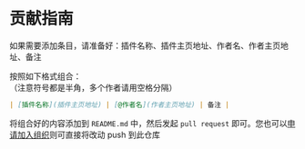 # 贡献指南

如果需要添加条目，请准备好：插件名称、插件主页地址、作者名、作者主页地址、备注

按照如下格式组合：  
（注意符号都是半角，多个作者请用空格分隔）

```markdown
| [插件名称](插件主页地址) | [@作者名](作者主页地址) | 备注 |
```

将组合好的内容添加到 `README.md` 中，然后发起 `pull request` 即可。您也可以[申请加入组织](https://github.com/pcrbot/join-us/issues/new?title=%e6%88%91%e8%a6%81%e5%8a%a0%e5%85%a5%e7%bb%84%e7%bb%87&body=%e6%8f%90%e4%ba%a4%e8%bf%99%e4%b8%aa+issue+%e5%90%8e%ef%bc%8c%e5%9c%a8+github+%e5%85%b3%e8%81%94%e7%9a%84%e9%82%ae%e7%ae%b1%e4%b8%ad%e6%9f%a5%e7%9c%8b%e9%82%80%e8%af%b7)则可直接将改动 push 到此仓库
